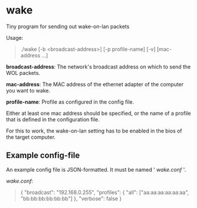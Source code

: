 wake
====

Tiny program for sending out wake-on-lan packets

Usage:
> ./wake \[-b &lt;broadcast-address&gt;\] \[-p profile-name\] \[-v\] \[mac-address ...\]

**broadcast-address**: The network's broadcast address on which to send the WOL packets.

**mac-address**: The MAC address of the ethernet adapter of the computer you want to wake.

**profile-name**: Profile as configured in the config file.

Either at least one mac address should be specified, or the name of a profile that is defined in the configuration file.

For this to work, the wake-on-lan setting has to be enabled in the bios of the target computer.


Example config-file
-------------------
An example config file is JSON-formatted. It must be named ' *wake.conf* '.

*wake.conf*:
> {
> 	"broadcast": "192.168.0.255",
> 	"profiles": {
> 		"all": ["aa:aa:aa:aa:aa:aa", "bb:bb:bb:bb:bb:bb"]
> 	},
>	"verbose": false
> }
